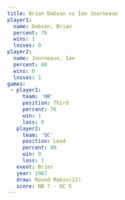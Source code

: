 ```yaml
---
title: Brian Dobson vs Ian Journeaux
player1:              
  name: Dobson, Brian 
  percent: 76         
  wins: 1             
  losses: 0           
player2:              
  name: Journeaux, Ian
  percent: 80         
  wins: 0             
  losses: 1           
games:
 - player1:         
     team: 'NB'     
     position: Third
     percent: 76    
     win: 1         
     loss: 0        
   player2:        
     team: 'QC'    
     position: Lead
     percent: 80   
     win: 0        
     loss: 1       
   event: Brier         
   year: 1987           
   draw: Round Robin(12)
   score: NB 7 - QC 5   
---
```

